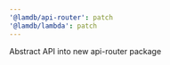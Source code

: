 ```yaml
---
'@lamdb/api-router': patch
'@lamdb/lambda': patch
---
```


Abstract API into new api-router package
